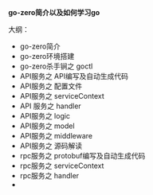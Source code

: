**go-zero简介以及如何学习go**

大纲：
- go-zero简介
- go-zero环境搭建
- go-zero杀手锏之 goctl
- API服务之 API编写及自动生成代码
- API服务之 配置文件
- API服务之 serviceContext
- API 服务之 handler
- API服务之 logic
- API服务之 model
- API服务之 middleware
- API服务之 源码解读
- rpc服务之 protobuf编写及自动生成代码
- rpc服务之 serviceContext
- rpc服务之 handler
- 

